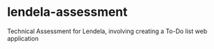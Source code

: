 # lendela-assessment
Technical Assessment for Lendela, involving creating a To-Do list web application
